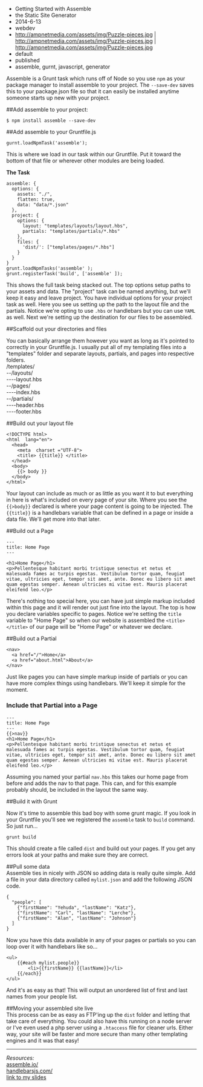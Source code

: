 * Getting Started with Assemble
* the Static Site Generator
* 2014-6-13
* webdev
* http://ampnetmedia.com/assets/img/Puzzle-pieces.jpg | http://ampnetmedia.com/assets/img/Puzzle-pieces.jpg | http://ampnetmedia.com/assets/img/Puzzle-pieces.jpg
* default
* published
* assemble, gurnt, javascript, generator

Assemble is a Grunt task which runs off of Node so you use `npm` as your package manager to install assemble to your project. The `--save-dev` saves this to your package.json file so that it can easily be installed anytime someone starts up new with your project.

##Add assemble to your project:

```
$ npm install assemble --save-dev
```   

##Add assemble to your Gruntfile.js

```
gurnt.loadNpmTask('assemble');
```   
This is where we load in our task within our Gruntfile. Put it toward the bottom of that file or wherever other modules are being loaded.

__The Task__
   
```
assemble: {
  options: {
    assets: "./",
    flatten: true,
    data: "data/*.json"
  },
  project: {
    options: {
      layout: "templates/layouts/layout.hbs",
      partials: "templates/partials/*.hbs"
    },
    files: {
      'dist/': ["templates/pages/*.hbs"]
    }
  }
}
grunt.loadNpmTasks('assemble' );
grunt.registerTask('build', ['assemble' ]);
```   
This shows the full task being stacked out. The top options setup paths to your assets and data. The "project" task can be named anything, but we'll keep it easy and leave project. You have individual options for your project task as well. Here you see us setting up the path to the layout file and the partials. Notice we're opting to use `.hbs` or handlebars but you can use `YAML` as well. Next we're setting up the destination for our files to be assembled. 

##Scaffold out your directories and files

You can basically arrange them however you want as long as it's pointed to correctly in your Gruntfile.js. I usually put all of my templating files into a "templates" folder and separate layouts, partials, and pages into respective folders.    
/templates/   
--/layouts/   
----layout.hbs   
--/pages/   
----index.hbs   
--/partials/   
----header.hbs   
----footer.hbs   
    
    
##Build out your layout file

```
<!DOCTYPE html> 
<html  lang="en"> 
  <head> 
    <meta  charset ="UTF-8"> 
    <title> {{title}} </title> 
  </head> 
  <body> 
    {{> body }} 
  </body> 
</html> 
```

Your layout can include as much or as little as you want it to but everything in here is what's included on every page of your site. Where you see the `{{>body}}` declared is where your page content is going to be injected. The `{{title}}` is a handlebars variable that can be defined in a page or inside a data file. We'll get more into that later.

##Build out a Page

```
---
title: Home Page
---

<h1>Home Page</h1>
<p>Pellentesque habitant morbi tristique senectus et netus et malesuada fames ac turpis egestas. Vestibulum tortor quam, feugiat vitae, ultricies eget, tempor sit amet, ante. Donec eu libero sit amet quam egestas semper. Aenean ultricies mi vitae est. Mauris placerat eleifend leo.</p>
```

There's nothing too special here, you can have just simple markup included within this page and it will render out just fine into the layout. The top is how you declare variables specific to pages. Notice we're setting the `title` variable to "Home Page" so when our website is assembled the `<title></title>` of our page will be "Home Page" or whatever we declare. 

##Build out a Partial
```
<nav>
  <a href="/">Home</a>
  <a href="about.html">About</a>
</nav>
```
Just like pages you can have simple markup inside of partials or you can have more complex things using handlebars. We'll keep it simple for the moment. 

### Include that Partial into a Page

```
---
title: Home Page
---
{{>nav}}
<h1>Home Page</h1>
<p>Pellentesque habitant morbi tristique senectus et netus et malesuada fames ac turpis egestas. Vestibulum tortor quam, feugiat vitae, ultricies eget, tempor sit amet, ante. Donec eu libero sit amet quam egestas semper. Aenean ultricies mi vitae est. Mauris placerat eleifend leo.</p>
```
Assuming you named your partial `nav.hbs` this takes our home page from before and adds the nav to that page. This can, and for this example probably should, be included in the layout the same way.

##Build it with Grunt

Now it's time to assemble this bad boy with some grunt magic. If you look in your Gruntfile you'll see we registered the `assemble` task to `build` command. So just run...

```
grunt build
```

This should create a file called `dist` and build out your pages. If you get any errors look at your paths and make sure they are correct. 

##Pull some data   
Assemble ties in nicely with JSON so adding data is really quite simple. Add a file in your data directory called `mylist.json` and add the following JSON code.   

```
{
  "people": [
    {"firstName": "Yehuda", "lastName": "Katz"},
    {"firstName": "Carl", "lastName": "Lerche"},
    {"firstName": "Alan", "lastName": "Johnson"}
  ]
}
```
Now you have this data available in any of your pages or partials so you can loop over it with handlebars like so...

```
<ul>
    {{#each mylist.people}}
		<li>{{firstName}} {{lastName}}</li>
	{{/each}}
</ul>
```
And it's as easy as that! This will output an unordered list of first and last names from your people list. 

##Moving your assembled site live   
This process can be as easy as FTP'ing up the `dist` folder and letting that take care of everything. You could also have this running on a node server or I've even used a php server using a `.htaccess` file for cleaner urls. Either way, your site will be faster and more secure than many other templating engines and it was that easy!

-----------------------

*Resources:*   
[assemble.io/](http://assemble.io/)   
[handlebarsjs.com/](http://handlebarsjs.com/)   
[link to my slides](http://slides.com/adamaoc/assemble)   
